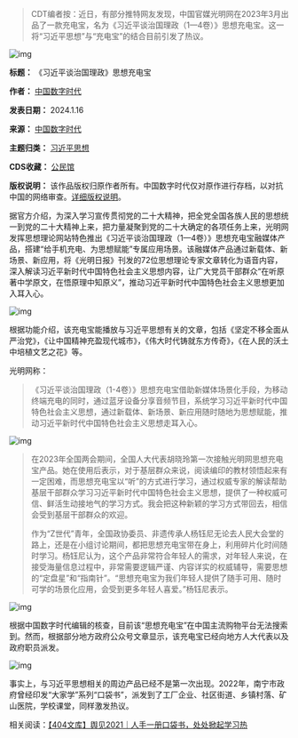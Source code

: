 
> 
> CDT编者按：近日，有部分推特网友发现，中国官媒光明网在2023年3月出品了一款充电宝，名为《习近平谈治国理政（1—4卷）》思想充电宝。这一将“习近平思想”与“充电宝”的结合目前引发了热议。
> 
> 
> 


![img](https://chinadigitaltimes.net/chinese/files/2024/01/GD7fxvFbMAA96mo.jpeg)




**标题：** 《习近平谈治国理政》思想充电宝  

**作者：** [中国数字时代](https://chinadigitaltimes.net/space/中国数字时代)  

**发表日期：** 2024.1.16  

**来源：** [中国数字时代](https://chinadigitaltimes.net/chinese/704212.html)  

**主题归类：** [习近平思想](https://chinadigitaltimes.net/space/习近平思想)  

**CDS收藏：** [公民馆](https://chinadigitaltimes.net/space/%E5%85%AC%E6%B0%91%E9%A6%86)  

**版权说明：** 该作品版权归原作者所有。中国数字时代仅对原作进行存档，以对抗中国的网络审查。[详细版权说明](https://chinadigitaltimes.net/chinese/copyright)。


据官方介绍，为深入学习宣传贯彻党的二十大精神，把全党全国各族人民的思想统一到党的二十大精神上来，把力量凝聚到党的二十大确定的各项任务上来，光明网发挥思想理论网站特色推出《习近平谈治国理政（1—4卷）》思想充电宝融媒体产品，搭建“给手机充电、为思想赋能”专属应用场景。该融媒体产品通过新载体、新场景、新应用，将《光明日报》刊发的72位思想理论专家文章转化为语音内容，深入解读习近平新时代中国特色社会主义思想内容，让广大党员干部群众“在听原著中学原文，在悟原理中知原义”，推动习近平新时代中国特色社会主义思想更加入耳入心。


![img](https://chinadigitaltimes.net/chinese/files/2024/01/8DD936C8ACBBD527A165D1C20BF_CEA1E4B4_FF884.png)


根据功能介绍，该充电宝能播放与习近平思想有关的文章，包括《坚定不移全面从严治党》，《让中国精神充盈现代城市》，《伟大时代铸就东方传奇》，《在人民的沃土中培植文艺之花》等。


光明网称：



> 
> 《习近平谈治国理政（1-4卷）》思想充电宝借助新媒体场景化手段，为移动终端充电的同时，通过蓝牙设备分享音频节目，系统学习习近平新时代中国特色社会主义思想，通过新载体、新场景、新应用随时随地为思想赋能，推动习近平新时代中国特色社会主义思想走耳入心。
> 
> 
> 


![img](https://chinadigitaltimes.net/chinese/files/2024/01/f5071aeee80d41be8c5eebd03c147b55.png)



> 
> 在2023年全国两会期间，全国人大代表胡晓玲第一次接触光明网思想充电宝产品。她在使用后表示，对于基层群众来说，阅读编印的教材领悟起来有一定困难，而思想充电宝以“听”的方式进行学习，通过权威专家的解读帮助基层干部群众学习习近平新时代中国特色社会主义思想，提供了一种权威可信、鲜活生动接地气的学习方式。我会把这种新颖的学习方式带回去，相信会受到基层干部群众的欢迎。
> 
> 
> 作为“Z世代”青年，全国政协委员、非遗传承人杨钰尼无论去人民大会堂的路上，还是在小组讨论期间，都把思想充电宝带在身上，利用碎片化时间随时学习。杨钰尼认为，这个产品非常符合年轻人的需求，对年轻人来说，在接受海量信息过程中，非常需要逻辑严谨、内容详实的权威辅导，需要思想的“定盘星”和“指南针”。“思想充电宝为我们年轻人提供了随手可用、随时可学的场景化应用，会受到更多年轻人喜爱。”杨钰尼表示。
> 
> 
> 


![img](https://chinadigitaltimes.net/chinese/files/2024/01/截屏2024-01-16-16.39.26.png)


根据中国数字时代编辑的核查，目前该“思想充电宝”在中国主流购物平台无法搜索到。然而，根据部分地方政府公众号文章显示，该充电宝已经向地方人大代表以及政府职员派发。


![img](https://chinadigitaltimes.net/chinese/files/2024/01/1e11ba1340fd4133a9c3bf8788b08192.png)


事实上，与习近平思想相关的周边产品已经不是第一次出现。2022年，南宁市政府曾经印发“大家学”系列“口袋书”，派发到了工厂企业、社区街道、乡镇村落、矿山医院，学校课堂，同样激发热议。


相关阅读：[【404文库】舆见2021｜人手一册口袋书，处处掀起学习热](https://chinadigitaltimes.net/chinese/680434.html "【404文库】舆见2021｜人手一册口袋书，处处掀起学习热")

